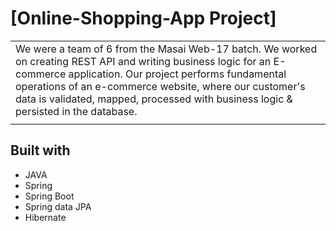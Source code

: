 # [Online-Shopping-App Project]
<table>
<tr>
<td>
We were a team of 6 from the Masai Web-17 batch. We worked on creating REST API and writing business logic for an E-commerce application. Our project performs fundamental operations of an e-commerce website, where our customer's data is validated, mapped, processed with business logic & persisted in the database.
  </td>
</tr>
<tr>
<td></td>
</tr>
</table>

## Built with 

- JAVA
- Spring
- Spring Boot
- Spring data JPA
- Hibernate


